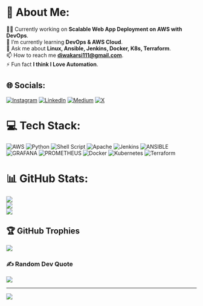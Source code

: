 # 💫 About Me:
👨‍💻 Currently working on **Scalable Web App Deployment on AWS with DevOps**.<br>🌱 I’m currently learning **DevOps & AWS Cloud**.<br>💬 Ask me about **Linux, Ansible, Jenkins, Docker, K8s, Terraform**.<br>📫 How to reach me **diwakarsi111@gmail.com**.<br>⚡ Fun fact **I think I Love Automation**.


## 🌐 Socials:
[![Instagram](https://img.shields.io/badge/Instagram-%23E4405F.svg?logo=Instagram&logoColor=white)](https://instagram.com/diwakar.prajapati11) [![LinkedIn](https://img.shields.io/badge/LinkedIn-%230077B5.svg?logo=linkedin&logoColor=white)](https://linkedin.com/in/s-diwakar) [![Medium](https://img.shields.io/badge/Medium-12100E?logo=medium&logoColor=white)](https://medium.com/@@diwakarsi111) [![X](https://img.shields.io/badge/X-black.svg?logo=X&logoColor=white)](https://x.com/@Diwakar96891277) 

# 💻 Tech Stack:
![AWS](https://img.shields.io/badge/AWS-%23FF9900.svg?style=plastic&logo=amazon-aws&logoColor=white) ![Python](https://img.shields.io/badge/python-3670A0?style=plastic&logo=python&logoColor=ffdd54) ![Shell Script](https://img.shields.io/badge/shell_script-%23121011.svg?style=plastic&logo=gnu-bash&logoColor=white) ![Apache](https://img.shields.io/badge/apache-%23D42029.svg?style=plastic&logo=apache&logoColor=white) ![Jenkins](https://img.shields.io/badge/jenkins-%232C5263.svg?style=plastic&logo=jenkins&logoColor=white) ![ANSIBLE](https://img.shields.io/badge/ansible-%231A1918.svg?style=plastic&logo=ansible&logoColor=white) ![GRAFANA](https://img.shields.io/badge/grafana-F46800.svg?style=plastic&logo=grafana&logoColor=white&color=%23F46800) ![PROMETHEUS](https://img.shields.io/badge/prometheus-E6522C.svg?style=plastic&logo=prometheus&logoColor=white&color=%23E6522C) ![Docker](https://img.shields.io/badge/docker-%230db7ed.svg?style=plastic&logo=docker&logoColor=white) ![Kubernetes](https://img.shields.io/badge/kubernetes-%23326ce5.svg?style=plastic&logo=kubernetes&logoColor=white) ![Terraform](https://img.shields.io/badge/terraform-%235835CC.svg?style=plastic&logo=terraform&logoColor=white)
# 📊 GitHub Stats:
![](https://github-readme-stats.vercel.app/api?username=diwakarsingh1&theme=vue&hide_border=false&include_all_commits=true&count_private=true)<br/>
![](https://github-readme-streak-stats.herokuapp.com/?user=diwakarsingh1&theme=vue&hide_border=false)<br/>
![](https://github-readme-stats.vercel.app/api/top-langs/?username=diwakarsingh1&theme=vue&hide_border=false&include_all_commits=true&count_private=true&layout=compact)

## 🏆 GitHub Trophies
![](https://github-profile-trophy.vercel.app/?username=diwakarsingh1&theme=tokyonight&no-frame=true&no-bg=false&margin-w=4)

### ✍️ Random Dev Quote
![](https://quotes-github-readme.vercel.app/api?type=vetical&theme=gruvbox)

---
[![](https://visitcount.itsvg.in/api?id=diwakarsingh1&icon=0&color=9)](https://visitcount.itsvg.in)

<!-- Proudly created with GPRM ( https://gprm.itsvg.in ) -->
